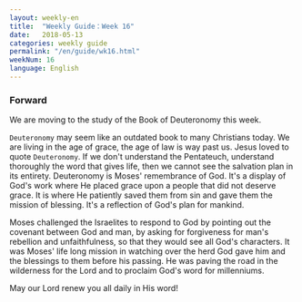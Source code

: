 ```yaml
---
layout: weekly-en
title:  "Weekly Guide：Week 16"
date:   2018-05-13
categories: weekly guide
permalink: "/en/guide/wk16.html"
weekNum: 16
language: English
---
```


### Forward

We are moving to the study of the Book of Deuteronomy this week.

`Deuteronomy` may seem like an outdated book to many Christians today. We are living in the age of grace, the age of law is way past us. Jesus loved to quote `Deuteronomy`. If we don't understand the Pentateuch, understand thoroughly the word that gives life, then we cannot see the salvation plan in its entirety. Deuteronomy is Moses' remembrance of God. It's a display of God's work where He placed grace upon a people that did not deserve grace. It is where He patiently saved them from sin and gave them the mission of blessing. It's a reflection of God's plan for mankind.

Moses challenged the Israelites to respond to God by pointing out the covenant between God and man, by asking for forgiveness for man's rebellion and unfaithfulness, so that they would see all God's characters. It was Moses' life long mission in watching over the herd God gave him and the blessings to them before his passing. He was paving the road in the wilderness for the Lord and to proclaim God's word for millenniums.

May our Lord renew you all daily in His word!

